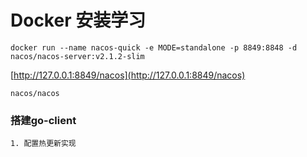 # Docker 安装学习

```
docker run --name nacos-quick -e MODE=standalone -p 8849:8848 -d nacos/nacos-server:v2.1.2-slim
```

[http://127.0.0.1:8849/nacos](http://127.0.0.1:8849/nacos)

```
nacos/nacos
```

### 搭建go-client

```
1. 配置热更新实现
```